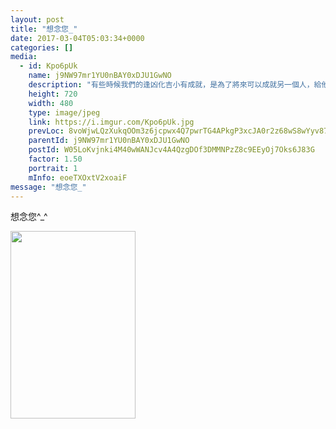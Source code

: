 ```yaml
---
layout: post
title: "想念您_" 
date: 2017-03-04T05:03:34+0000 
categories: [] 
media:
  - id: Kpo6pUk
    name: j9NW97mr1YU0nBAY0xDJU1GwNO
    description: "有些時候我們的逢凶化吉小有成就，是為了將來可以成就另一個人，給他帶來希望與溫暖。有些時候我們遭遇挫折待在谷底好似永無天日，其實，是老天爺給我們的禮物，因為這樣當我們終於漫步在陽光燦爛風景明媚的路途上時，我們便能體會那些在苦難中人的痛。我今天特別想念我的爺爺_"   
    height: 720
    width: 480
    type: image/jpeg
    link: https://i.imgur.com/Kpo6pUk.jpg
    prevLoc: 8voWjwLQzXukqOOm3z6jcpwx4Q7pwrTG4APkgP3xcJA0r2z68wS8wYyv878xI8w2zwK00rFZgG021xlZIOj1Xp9oOviwWpjMWlxkHxWnBG1ngoTPm39828JxhG5kq7W3kDhD3lvXW2kKsolJPz0yjzUkqPjGnPnkf9LvXxRx4DCWw3YRpDwmix8mGx1WkZhz4JMoLpDWC93nL9y0MwhZ6Nx0LG11H82LGzY0Exi8ZzJ4x4NMUR63E55qrytEoDo9z
    parentId: j9NW97mr1YU0nBAY0xDJU1GwNO
    postId: W05LoKvjnki4M40wWANJcv4A4QzgDOf3DMMNPzZ8c9EEyOj7Oks6J83G
    factor: 1.50
    portrait: 1
    mInfo: eoeTXOxtV2xoaiF
message: "想念您_"
---
```


想念您^_^


[//]: #media:  
<a href="https://i.imgur.com/Kpo6pUk.jpg"><img src="https://i.imgur.com/Kpo6pUk.jpg" height="300" width="200" /></a> 
 
